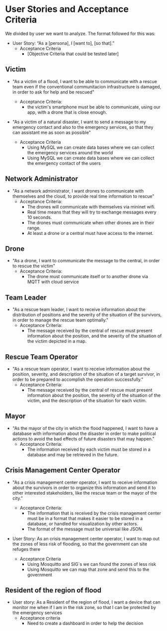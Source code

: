 # User Stories and Acceptance Criteria

We divided by user we want to analyze. The format followed for this was:
- User Story: “As a [persona], I [want to], [so that].”
    - Acceptance Criteria
        - [Objective Criteria that could be tested later]

## Victim
- "As a victim of a flood, I want to be able to communicate with a rescue team even if the conventional communitacion infrastructure is damaged, in order to ask for help and be rescued"
    - Acceptance Criteria:
        - the victim's smartphone must be able to communicate, using our app, with a drone that is close enough.

- "As a victim of a natural disaster, I want to send a message to my emergency contact and also to the emergency services, so that they can assistant me as soon as possible"
    - Acceptance Criteria
        - Using MySQL we can create data bases where we can collect the emergency services around the world
        - Using MySQL we can create data bases where we can collect the emergency contact of the users

## Network Administrator
- "As a network administrator, I want drones to communicate with themselves and the cloud, to provide real time information to rescue"
    - Acceptance Criteria:
        - The drones will communicate with themselves via mininet wifi.
        - Real time means that they will try to exchange messages every 10 seconds.
        - The drones must communicate when other drones are in their range.
        - At least a drone or a central must have access to the internet.

## Drone
- "As a drone, I want to communicate the message to the central, in order to rescue the victim"
    - Acceptance Criteria:
        - The drone must communicate itself or to another drone via MQTT with cloud service


## Team Leader
 - "As a rescue team leader, I want to receive information about the distribution of positions and the severity of the situation of the survivors, in order to manage the rescue team optimally."
    - Acceptance Criteria:
        - The message received by the central of rescue must present information about the position, and the severity of the situation of the victim depicted in a map. 

## Rescue Team Operator
 - "As a rescue team operator, I want to receive information about the position, severity, and description of the situation of a target survivor, in order to be prepared to accomplish the operation successfully."
    - Acceptance Criteria:
        - The message received by the central of rescue must present information about the position, the severity of the situation of the victim, and the description of the situation for each victim. 


## Mayor
 - "As the mayor of the city in which the flood happened, I want to have a database with information about the disaster in order to make political actions to avoid the bad effects of future disasters that may happen."
    - Acceptance Criteria:
        - The information received by each victim must be stored in a database and may be retrieved in the future.

## Crisis Management Center Operator
 - "As a crisis management center operator, I want to receive information about the survivors in order to organize this information and send it to other interested stakeholders, like the rescue team or the mayor of the city." 
    - Acceptance Criteria:
        - The information that is received by the crisis management center must be in a format that makes it easier to be stored in a database, or handled for visualization by other actors. 
        - The format of the message must be universal like JSON.

- User Story: As an crisis management center operator, I want to map out the zones of less risk of flooding, so that the government can site refuges there
    - Acceptance Criteria
        - Using Mosquitto and SIG´s we can found the zones of less risk
        - Using Mosquitto we can map that zone and send this to the government 

## Resident of the region of flood
- User story: As a Resident of the region of flood, I want a device that can monitor me when if I am in the risk zone, so that I can be protected by the emergency services
    - Acceptance criteria
        - Need to create a dashboard in order to help the decision
